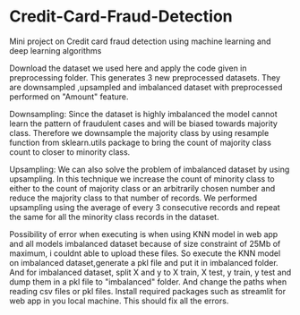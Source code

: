 # Credit-Card-Fraud-Detection
Mini project on Credit card fraud detection using machine learning and deep learning algorithms 

Download the dataset we used here and apply the code given in preprocessing folder. This generates 3 new preprocessed datasets. They are downsampled ,upsampled and imbalanced dataset with preprocessed performed on "Amount" feature.

Downsampling: Since the dataset is highly imbalanced the model cannot learn the pattern of fraudulent cases and will be biased towards majority class. 
Therefore we downsample the majority class by using resample function from sklearn.utils package to bring the count of majority class count to closer to minority class.


Upsampling: We can also solve the problem of imbalanced dataset by using upsampling. In this technique we increase the count of minority class to either to the count of majority class or an arbitrarily chosen number and reduce the majority class to that number of records.
We performed upsampling using the average of every 3 consecutive records and repeat the same for all the minority class records in the dataset.


Possibility of error when executing is when using KNN model in web app and all models imbalanced dataset because of size constraint of 25Mb of maximum, i couldnt able to upload these files. So execute the KNN model on imbalanced dataset,generate a pkl file and put it in imbalanced folder. And for imbalanced dataset, split X and y to X train, X test, y train, y test and dump them in a pkl file to "imbalanced" folder. And change the paths when reading csv files or pkl files. 
Install required packages such as streamlit for web app in you local machine. This should fix all the errors.
